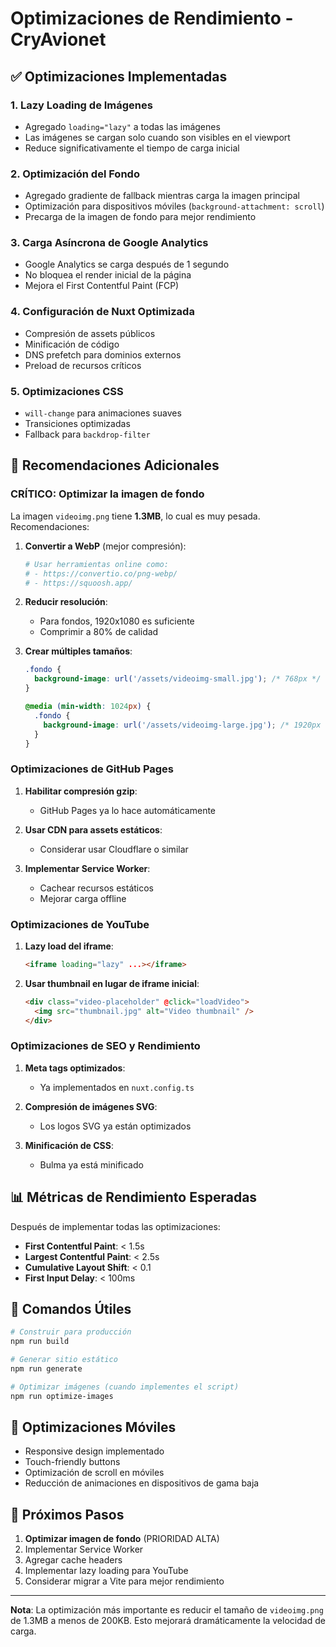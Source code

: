 # Optimizaciones de Rendimiento - CryAvionet

## ✅ Optimizaciones Implementadas

### 1. **Lazy Loading de Imágenes**
- Agregado `loading="lazy"` a todas las imágenes
- Las imágenes se cargan solo cuando son visibles en el viewport
- Reduce significativamente el tiempo de carga inicial

### 2. **Optimización del Fondo**
- Agregado gradiente de fallback mientras carga la imagen principal
- Optimización para dispositivos móviles (`background-attachment: scroll`)
- Precarga de la imagen de fondo para mejor rendimiento

### 3. **Carga Asíncrona de Google Analytics**
- Google Analytics se carga después de 1 segundo
- No bloquea el render inicial de la página
- Mejora el First Contentful Paint (FCP)

### 4. **Configuración de Nuxt Optimizada**
- Compresión de assets públicos
- Minificación de código
- DNS prefetch para dominios externos
- Preload de recursos críticos

### 5. **Optimizaciones CSS**
- `will-change` para animaciones suaves
- Transiciones optimizadas
- Fallback para `backdrop-filter`

## 🚀 Recomendaciones Adicionales

### **CRÍTICO: Optimizar la imagen de fondo**
La imagen `videoimg.png` tiene **1.3MB**, lo cual es muy pesada. Recomendaciones:

1. **Convertir a WebP** (mejor compresión):
   ```bash
   # Usar herramientas online como:
   # - https://convertio.co/png-webp/
   # - https://squoosh.app/
   ```

2. **Reducir resolución**:
   - Para fondos, 1920x1080 es suficiente
   - Comprimir a 80% de calidad

3. **Crear múltiples tamaños**:
   ```css
   .fondo {
     background-image: url('/assets/videoimg-small.jpg'); /* 768px */
   }
   
   @media (min-width: 1024px) {
     .fondo {
       background-image: url('/assets/videoimg-large.jpg'); /* 1920px */
     }
   }
   ```

### **Optimizaciones de GitHub Pages**

1. **Habilitar compresión gzip**:
   - GitHub Pages ya lo hace automáticamente

2. **Usar CDN para assets estáticos**:
   - Considerar usar Cloudflare o similar

3. **Implementar Service Worker**:
   - Cachear recursos estáticos
   - Mejorar carga offline

### **Optimizaciones de YouTube**

1. **Lazy load del iframe**:
   ```html
   <iframe loading="lazy" ...></iframe>
   ```

2. **Usar thumbnail en lugar de iframe inicial**:
   ```html
   <div class="video-placeholder" @click="loadVideo">
     <img src="thumbnail.jpg" alt="Video thumbnail" />
   </div>
   ```

### **Optimizaciones de SEO y Rendimiento**

1. **Meta tags optimizados**:
   - Ya implementados en `nuxt.config.ts`

2. **Compresión de imágenes SVG**:
   - Los logos SVG ya están optimizados

3. **Minificación de CSS**:
   - Bulma ya está minificado

## 📊 Métricas de Rendimiento Esperadas

Después de implementar todas las optimizaciones:

- **First Contentful Paint**: < 1.5s
- **Largest Contentful Paint**: < 2.5s
- **Cumulative Layout Shift**: < 0.1
- **First Input Delay**: < 100ms

## 🔧 Comandos Útiles

```bash
# Construir para producción
npm run build

# Generar sitio estático
npm run generate

# Optimizar imágenes (cuando implementes el script)
npm run optimize-images
```

## 📱 Optimizaciones Móviles

- Responsive design implementado
- Touch-friendly buttons
- Optimización de scroll en móviles
- Reducción de animaciones en dispositivos de gama baja

## 🎯 Próximos Pasos

1. **Optimizar imagen de fondo** (PRIORIDAD ALTA)
2. Implementar Service Worker
3. Agregar cache headers
4. Implementar lazy loading para YouTube
5. Considerar migrar a Vite para mejor rendimiento

---

**Nota**: La optimización más importante es reducir el tamaño de `videoimg.png` de 1.3MB a menos de 200KB. Esto mejorará dramáticamente la velocidad de carga. 